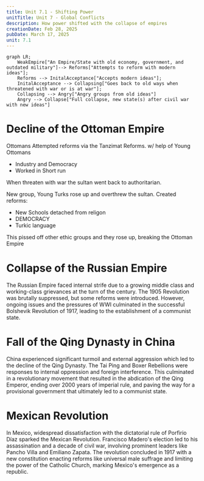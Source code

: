```yaml
---
title: Unit 7.1 - Shifting Power
unitTitle: Unit 7 - Global Conflicts
description: How power shifted with the collapse of empires
creationDate: Feb 28, 2025
pubDate: March 17, 2025
unit: 7.1
---
```


```mermaid
graph LR;
    WeakEmpire["An Empire/State with old economy, government, and outdated military"]--> Reforms["Attempts to reform with modern ideas"];
    Reforms --> InitalAcceptance["Accepts modern ideas"];
    InitalAcceptance --> Collapsing["Goes back to old ways when threatened with war or is at war"];
    Collapsing --> Angry["Angry groups from old ideas"]
    Angry --> Collapse["Full collapse, new state(s) after civil war with new ideas"]

```





# Decline of the Ottoman Empire

Ottomans Attempted reforms via the Tanzimat Reforms. w/ help of Young Ottomans
- Industry and Democracy
- Worked in Short run


When threaten with war the sultan went back to authoritarian.

New group, Young Turks rose up and overthrew the sultan. Created reforms:
- New Schools detached from religon
- DEMOCRACY
- Turkic language


This pissed off other ethic groups and they rose up, breaking the Ottoman Empire

# Collapse of the Russian Empire

The Russian Empire faced internal strife due to a growing middle class and working-class grievances at the turn of the century. The 1905 Revolution was brutally suppressed, but some reforms were introduced. However, ongoing issues and the pressures of WWI culminated in the successful Bolshevik Revolution of 1917, leading to the establishment of a communist state.

# Fall of the Qing Dynasty in China

China experienced significant turmoil and external aggression which led to the decline of the Qing Dynasty. The Tai Ping and Boxer Rebellions were responses to internal oppression and foreign interference. This culminated in a revolutionary movement that resulted in the abdication of the Qing Emperor, ending over 2000 years of imperial rule, and paving the way for a provisional government that ultimately led to a communist state.

# Mexican Revolution

In Mexico, widespread dissatisfaction with the dictatorial rule of Porfirio Díaz sparked the Mexican Revolution. Francisco Madero's election led to his assassination and a decade of civil war, involving prominent leaders like Pancho Villa and Emiliano Zapata. The revolution concluded in 1917 with a new constitution enacting reforms like universal male suffrage and limiting the power of the Catholic Church, marking Mexico's emergence as a republic.
